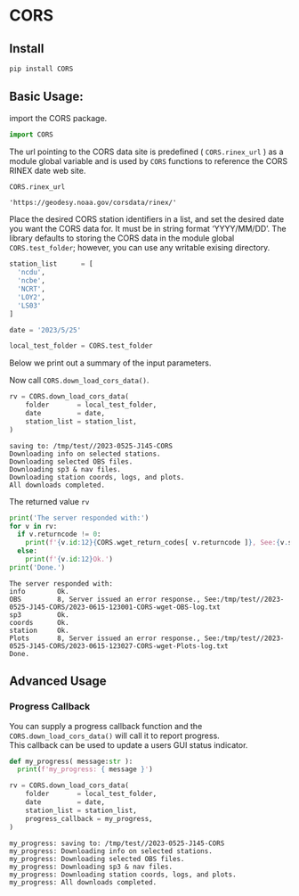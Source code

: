 # CORS

<!-- WARNING: THIS FILE WAS AUTOGENERATED! DO NOT EDIT! -->

## Install

``` sh
pip install CORS
```

## Basic Usage:

import the CORS package.

``` python
import CORS
```

The url pointing to the CORS data site is predefined ( `CORS.rinex_url`
) as a module global variable and is used by `CORS` functions to
reference the CORS RINEX date web site.

``` python
CORS.rinex_url
```

    'https://geodesy.noaa.gov/corsdata/rinex/'

Place the desired CORS station identifiers in a list, and set the
desired date you want the CORS data for. It must be in string format
‘YYYY/MM/DD’. The library defaults to storing the CORS data in the
module global `CORS.test_folder`; however, you can use any writable
exising directory.

``` python
station_list      = [
  'ncdu', 
  'ncbe', 
  'NCRT', 
  'LOY2', 
  'LS03' 
]

date = '2023/5/25'

local_test_folder = CORS.test_folder
```

Below we print out a summary of the input parameters.

Now call `CORS.down_load_cors_data()`.

``` python
rv = CORS.down_load_cors_data( 
    folder       = local_test_folder, 
    date         = date, 
    station_list = station_list,
)
```

    saving to: /tmp/test//2023-0525-J145-CORS
    Downloading info on selected stations.
    Downloading selected OBS files.
    Downloading sp3 & nav files.
    Downloading station coords, logs, and plots.
    All downloads completed.

The returned value `rv`

``` python
print('The server responded with:')
for v in rv:
  if v.returncode != 0:
    print(f'{v.id:12}{CORS.wget_return_codes[ v.returncode ]}, See:{v.stderr}')
  else:
    print(f'{v.id:12}Ok.')
print('Done.')
```

    The server responded with:
    info        Ok.
    OBS         8, Server issued an error response., See:/tmp/test//2023-0525-J145-CORS/2023-0615-123001-CORS-wget-OBS-log.txt
    sp3         Ok.
    coords      Ok.
    station     Ok.
    Plots       8, Server issued an error response., See:/tmp/test//2023-0525-J145-CORS/2023-0615-123027-CORS-wget-Plots-log.txt
    Done.

## Advanced Usage

### Progress Callback

You can supply a progress callback function and the
`CORS.down_load_cors_data()` will call it to report progress.  
This callback can be used to update a users GUI status indicator.

``` python
def my_progress( message:str ):
  print(f'my_progress: { message }')
```

``` python
rv = CORS.down_load_cors_data( 
    folder       = local_test_folder, 
    date         = date, 
    station_list = station_list,
    progress_callback = my_progress,
)
```

    my_progress: saving to: /tmp/test//2023-0525-J145-CORS
    my_progress: Downloading info on selected stations.
    my_progress: Downloading selected OBS files.
    my_progress: Downloading sp3 & nav files.
    my_progress: Downloading station coords, logs, and plots.
    my_progress: All downloads completed.
